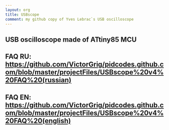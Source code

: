 ```yaml
---
layout: org
title: USBscope
comment: my github copy of Yves Lebrac`s USB oscilloscope
---
```

USB oscilloscope made of ATtiny85 MCU
---
FAQ RU: https://github.com/VictorGrig/pidcodes.github.com/blob/master/projectFiles/USBscope%20v4%20FAQ%20(russian)
---
FAQ EN: https://github.com/VictorGrig/pidcodes.github.com/blob/master/projectFiles/USBscope%20v4%20FAQ%20(english)
---

